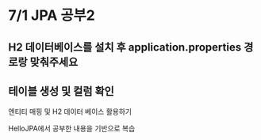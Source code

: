 # 7/1 JPA 공부2
## H2 데이터베이스를 설치 후 application.properties 경로랑 맞춰주세요
## 테이블 생성 및 컬럼 확인


엔티티 매핑 및 H2 데이터 베이스 활용하기

HelloJPA에서 공부한 내용을 기반으로 복습
